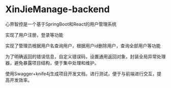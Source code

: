 # XinJieManage-backend
心界智控是一个基于SpringBoot和React的用户管理系统

实现了用户注册，登录等功能

实现了管理员根据用户名查询用户，根据用户id删除用户，查询全部用户等功能

为了明确返回的错误信息，自定义错误码，设置通用返回对象，封装全局异常处理器，避免暴露项目结构，便于集中处理和维护。

使用Swagger+knife4j生成项目开发文档，进行测试，便于与前端进行交互，提高开发效率。

